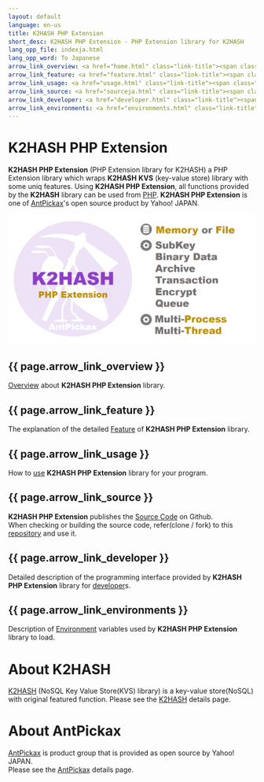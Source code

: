 ```yaml
---
layout: default
language: en-us
title: K2HASH PHP Extension
short_desc: K2HASH PHP Extension - PHP Extension library for K2HASH
lang_opp_file: indexja.html
lang_opp_word: To Japanese
arrow_link_overview: <a href="home.html" class="link-title"><span class="arrow-base link-arrow-right"></span>Overview</a>
arrow_link_feature: <a href="feature.html" class="link-title"><span class="arrow-base link-arrow-right"></span>Feature</a>
arrow_link_usage: <a href="usage.html" class="link-title"><span class="arrow-base link-arrow-right"></span>Usage</a>
arrow_link_source: <a href="sourceja.html" class="link-title"><span class="arrow-base link-arrow-right"></span>Source Code</a>
arrow_link_developer: <a href="developer.html" class="link-title"><span class="arrow-base link-arrow-right"></span>Developer</a>
arrow_link_environments: <a href="environments.html" class="link-title"><span class="arrow-base link-arrow-right"></span>Environments</a>
---
```


# **K2HASH PHP Extension**
**K2HASH PHP Extension** (PHP Extension library for K2HASH) a PHP Extension library which wraps **K2HASH** **KVS** (key-value store) library with some uniq features.
Using **K2HASH PHP Extension**, all functions provided by the **K2HASH** library can be used from [PHP](https://www.php.net/).
**K2HASH PHP Extension** is one of [AntPickax](https://antpick.ax/)'s open source product by Yahoo! JAPAN.  

![k2HASH PHP Extension](images/top_k2hash_phpext.png)

## {{ page.arrow_link_overview }}
[Overview](home.html) about **K2HASH PHP Extension** library.

## {{ page.arrow_link_feature }}
The explanation of the detailed [Feature](feature.html) of **K2HASH PHP Extension** library.

## {{ page.arrow_link_usage }}
How to [use](usage.html) **K2HASH PHP Extension** library for your program.

## {{ page.arrow_link_source }}
**K2HASH PHP Extension** publishes the [Source Code]({{site.github.repository_url}}) on Github.  
When checking or building the source code, refer(clone / fork) to this [repository]({{site.github.repository_url}}) and use it.  

## {{ page.arrow_link_developer }}
Detailed description of the programming interface provided by **K2HASH PHP Extension** library for [developer](developer.html)s.

## {{ page.arrow_link_environments }}
Description of [Environment](environments.html) variables used by **K2HASH PHP Extension** library to load.

# **About K2HASH**
[K2HASH](https://k2hash.antpick.ax/) (NoSQL Key Value Store(KVS) library) is a key-value store(NoSQL) with original featured function.
Please see the [K2HASH](https://k2hash.antpick.ax/) details page.

# **About AntPickax**
[AntPickax](https://antpick.ax/) is product group that is provided as open source by Yahoo! JAPAN.  
Please see the [AntPickax](https://antpick.ax/) details page.
